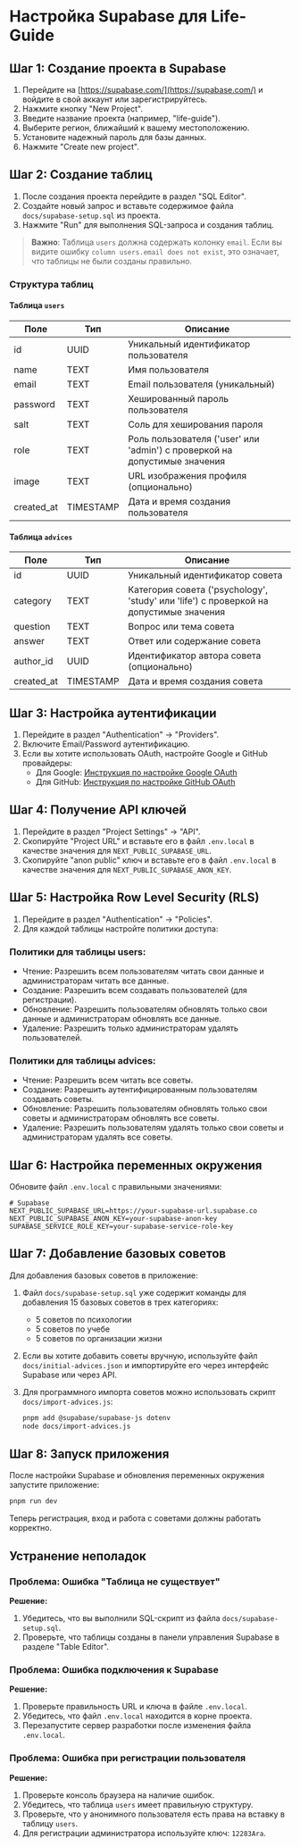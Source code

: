 # Настройка Supabase для Life-Guide

## Шаг 1: Создание проекта в Supabase

1. Перейдите на [https://supabase.com/](https://supabase.com/) и войдите в свой аккаунт или зарегистрируйтесь.
2. Нажмите кнопку "New Project".
3. Введите название проекта (например, "life-guide").
4. Выберите регион, ближайший к вашему местоположению.
5. Установите надежный пароль для базы данных.
6. Нажмите "Create new project".

## Шаг 2: Создание таблиц

1. После создания проекта перейдите в раздел "SQL Editor".
2. Создайте новый запрос и вставьте содержимое файла `docs/supabase-setup.sql` из проекта.
3. Нажмите "Run" для выполнения SQL-запроса и создания таблиц.

> **Важно**: Таблица `users` должна содержать колонку `email`. Если вы видите ошибку `column users.email does not exist`, это означает, что таблицы не были созданы правильно.

### Структура таблиц

#### Таблица `users`

| Поле | Тип | Описание |
|------|-----|----------|
| id | UUID | Уникальный идентификатор пользователя |
| name | TEXT | Имя пользователя |
| email | TEXT | Email пользователя (уникальный) |
| password | TEXT | Хешированный пароль пользователя |
| salt | TEXT | Соль для хеширования пароля |
| role | TEXT | Роль пользователя ('user' или 'admin') с проверкой на допустимые значения |
| image | TEXT | URL изображения профиля (опционально) |
| created_at | TIMESTAMP | Дата и время создания пользователя |

#### Таблица `advices`

| Поле | Тип | Описание |
|------|-----|----------|
| id | UUID | Уникальный идентификатор совета |
| category | TEXT | Категория совета ('psychology', 'study' или 'life') с проверкой на допустимые значения |
| question | TEXT | Вопрос или тема совета |
| answer | TEXT | Ответ или содержание совета |
| author_id | UUID | Идентификатор автора совета (опционально) |
| created_at | TIMESTAMP | Дата и время создания совета |

## Шаг 3: Настройка аутентификации

1. Перейдите в раздел "Authentication" -> "Providers".
2. Включите Email/Password аутентификацию.
3. Если вы хотите использовать OAuth, настройте Google и GitHub провайдеры:
   - Для Google: [Инструкция по настройке Google OAuth](https://supabase.com/docs/guides/auth/social-login/auth-google)
   - Для GitHub: [Инструкция по настройке GitHub OAuth](https://supabase.com/docs/guides/auth/social-login/auth-github)

## Шаг 4: Получение API ключей

1. Перейдите в раздел "Project Settings" -> "API".
2. Скопируйте "Project URL" и вставьте его в файл `.env.local` в качестве значения для `NEXT_PUBLIC_SUPABASE_URL`.
3. Скопируйте "anon public" ключ и вставьте его в файл `.env.local` в качестве значения для `NEXT_PUBLIC_SUPABASE_ANON_KEY`.

## Шаг 5: Настройка Row Level Security (RLS)

1. Перейдите в раздел "Authentication" -> "Policies".
2. Для каждой таблицы настройте политики доступа:

### Политики для таблицы users:
- Чтение: Разрешить всем пользователям читать свои данные и администраторам читать все данные.
- Создание: Разрешить всем создавать пользователей (для регистрации).
- Обновление: Разрешить пользователям обновлять только свои данные и администраторам обновлять все данные.
- Удаление: Разрешить только администраторам удалять пользователей.

### Политики для таблицы advices:
- Чтение: Разрешить всем читать все советы.
- Создание: Разрешить аутентифицированным пользователям создавать советы.
- Обновление: Разрешить пользователям обновлять только свои советы и администраторам обновлять все советы.
- Удаление: Разрешить пользователям удалять только свои советы и администраторам удалять все советы.

## Шаг 6: Настройка переменных окружения

Обновите файл `.env.local` с правильными значениями:

```
# Supabase
NEXT_PUBLIC_SUPABASE_URL=https://your-supabase-url.supabase.co
NEXT_PUBLIC_SUPABASE_ANON_KEY=your-supabase-anon-key
SUPABASE_SERVICE_ROLE_KEY=your-supabase-service-role-key
```

## Шаг 7: Добавление базовых советов

Для добавления базовых советов в приложение:

1. Файл `docs/supabase-setup.sql` уже содержит команды для добавления 15 базовых советов в трех категориях:
   - 5 советов по психологии
   - 5 советов по учебе
   - 5 советов по организации жизни

2. Если вы хотите добавить советы вручную, используйте файл `docs/initial-advices.json` и импортируйте его через интерфейс Supabase или через API.

3. Для программного импорта советов можно использовать скрипт `docs/import-advices.js`:
   ```bash
   pnpm add @supabase/supabase-js dotenv
   node docs/import-advices.js
   ```

## Шаг 8: Запуск приложения

После настройки Supabase и обновления переменных окружения запустите приложение:

```bash
pnpm run dev
```

Теперь регистрация, вход и работа с советами должны работать корректно.

## Устранение неполадок

### Проблема: Ошибка "Таблица не существует"

**Решение:**
1. Убедитесь, что вы выполнили SQL-скрипт из файла `docs/supabase-setup.sql`.
2. Проверьте, что таблицы созданы в панели управления Supabase в разделе "Table Editor".

### Проблема: Ошибка подключения к Supabase

**Решение:**
1. Проверьте правильность URL и ключа в файле `.env.local`.
2. Убедитесь, что файл `.env.local` находится в корне проекта.
3. Перезапустите сервер разработки после изменения файла `.env.local`.

### Проблема: Ошибка при регистрации пользователя

**Решение:**
1. Проверьте консоль браузера на наличие ошибок.
2. Убедитесь, что таблица `users` имеет правильную структуру.
3. Проверьте, что у анонимного пользователя есть права на вставку в таблицу `users`.
4. Для регистрации администратора используйте ключ: `12283Ara`.
